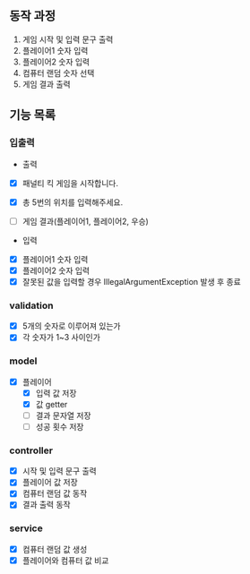 ##  동작 과정
1. 게임 시작 및 입력 문구 출력
2. 플레이어1 숫자 입력
3. 플레이어2 숫자 입력
4. 컴퓨터 랜덤 숫자 선택
5. 게임 결과 출력 


## 기능 목록
### 입출력
- 출력
- [x] 패널티 킥 게임을 시작합니다.
- [x] 총 5번의 위치를 입력해주세요.
- [ ] 게임 결과(플레이어1, 플레이어2, 우승)  


- 입력
- [x] 플레이어1 숫자 입력
- [x] 플레이어2 숫자 입력
- [x] 잘못된 값을 입력할 경우 IllegalArgumentException 발생 후 종료

### validation
- [x] 5개의 숫자로 이루어져 있는가
- [x] 각 숫자가 1~3 사이인가

### model
- [x] 플레이어
  - [x] 입력 값 저장
  - [x] 값 getter
  - [ ] 결과 문자열 저장
  - [ ] 성공 횟수 저장

### controller
- [x] 시작 및 입력 문구 출력
- [x] 플레이어 값 저장
- [x] 컴퓨터 랜덤 값 동작
- [x] 결과 출력 동작

### service 
- [x] 컴퓨터 랜덤 값 생성
- [x] 플레이어와 컴퓨터 값 비교 